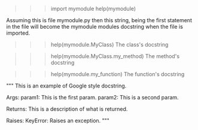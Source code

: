 >>> import mymodule
>>> help(mymodule)
 
Assuming this is file mymodule.py then this string, being the first statement in 
the file will become the mymodule modules docstring when the file is imported.    
>>> help(mymodule.MyClass)
The class's docstring

>>> help(mymodule.MyClass.my_method)
The method's docstring

>>> help(mymodule.my_function)
The function's docstring


"""
This is an example of Google style docstring.

Args:
    param1: This is the first param.
    param2: This is a second param.

Returns:
    This is a description of what is returned.

Raises:
    KeyError: Raises an exception.
"""
